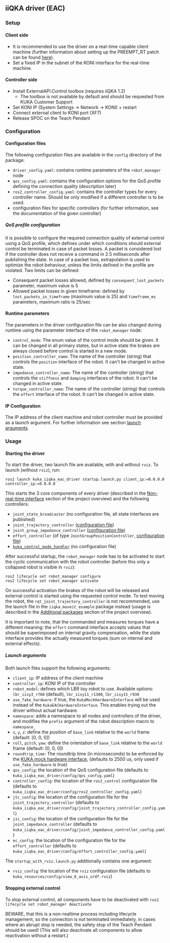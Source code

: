 ## iiQKA driver (EAC)

### Setup

#### Client side
- It is recommended to use the driver on a real-time capable client machine (further information about setting up the PREEMPT_RT patch can be found [here](https://github.com/kroshu/kuka_drivers/wiki/5_Realtime)).
- Set a fixed IP in the subnet of the KONI interface for the real-time machine.

#### Controller side

- Install ExternalAPI.Control toolbox (requires iiQKA 1.2)
  - The toolbox is not available by default and should be requested from KUKA Customer Support
- Set KONI IP (System Settings -> Network -> KONI) + restart
- Connect external client to KONI port (XF7)
- Release SPOC on the Teach Pendant

### Configuration

#### Configuration files

The following configuration files are available in the `config` directory of the package:
- `driver_config.yaml`: contains runtime parameters of the `robot_manager` node
- `qos_config.yaml`: contains the configuration options for the QoS profile defining the connection quality (description later)
- `ros2_controller_config.yaml`: contains the controller types for every controller name. Should be only modified if a different controller is to be used.
- configuration files for specific controllers (for further information, see the documentation of the given controller)

##### QoS profile configuration
It is possible to configure the required connection quality of external control using a QoS profile, which defines under which conditions should external control be terminated in case of packet losses. A packet is considered lost if the controller does not receive a command in 2.5 milliseconds after publishing the state. In case of a packet loss, extrapolation is used to optimize the robot behaviour, unless the limits defined in the profile are violated. Two limits can be defined:
- Consequent packet losses allowed, defined by `consequent_lost_packets` parameter, maximum value is 5
- Allowed packet losses in given timeframe: defined by `lost_packets_in_timeframe` (maximum value is 25) and `timeframe_ms` parameters, maximum ratio is 25/sec

#### Runtime parameters
The parameters in the driver configuration file can be also changed during runtime using the parameter interface of the `robot_manager` node:
- `control_mode`: The enum value of the control mode should be given. It can be changed in all primary states, but in active state the brakes are always closed before control is started in a new mode.
- `position_controller_name`: The name of the controller (string) that controls the `position` interface of the robot. It can't be changed in active state.
- `impedance_controller_name`: The name of the controller (string) that controls the `stiffness` and `damping` interfaces of the robot. It can't be changed in active state.
- `torque_controller_name`: The name of the controller (string) that controls the `effort` interface of the robot. It can't be changed in active state.

#### IP Configuration
The IP address of the client machine and robot controller must be provided as a launch argument. For further information see section [launch arguments](#launch-arguments).

### Usage

#### Starting the driver

To start the driver, two launch file are available, with and without `rviz`. To launch (without `rviz`), run:

```
ros2 launch kuka_iiqka_eac_driver startup.launch.py client_ip:=0.0.0.0 controller_ip:=0.0.0.0
```

This starts the 3 core components of every driver (described in the [Non-real-time interface](https://github.com/kroshu/kuka_drivers/wiki#non-real-time-interface) section of the project overview) and the following controllers:
- `joint_state_broadcaster` (no configuration file, all state interfaces are published)
- `joint_trajectory_controller` ([configuration file](https://github.com/kroshu/kuka_drivers/tree/master/kuka_iiqka_eac_driver/config/joint_trajectory_controller_config.yaml))
- `joint_group_impedance_controller` ([configuration file](https://github.com/kroshu/kuka_drivers/tree/master/kuka_iiqka_eac_driver/config/joint_impedance_controller_config.yaml))
- `effort_controller` (of type `JointGroupPositionController`, [configuration file](https://github.com/kroshu/kuka_drivers/tree/master/kuka_iiqka_eac_driver/config/effort_controller_config.yaml))
- [`kuka_control_mode_handler`](https://github.com/kroshu/kuka_drivers/wiki/4_Controllers#kuka_control_mode_handler) (no configuration file)

After successful startup, the `robot_manager` node has to be activated to start the cyclic communication with the robot controller (before this only a collapsed robot is visible in `rviz`):
  ```
  ros2 lifecycle set robot_manager configure
  ros2 lifecycle set robot_manager activate
  ```

On successful activation the brakes of the robot will be released and external control is started using the requested control mode. To test moving the robot, the `rqt_joint_trajectory_controller` is not recommended, use the launch file in the `iiqka_moveit_example` package instead (usage is described in the [Additional packages](https://github.com/kroshu/kuka_drivers/wiki#additional-packages) section of the project overview).

It is important to note, that the commanded and measures torques have a different meaning: the `effort` command interface accepts values that should be superimposed on internal gravity compensation, while the state interface provides the actually measured torques (sum on internal and external effects).


##### Launch arguments

Both launch files support the following arguments:
- `client_ip`: IP address of the client machine
- `controller_ip`: KONI IP of the controller
- `robot_model`: defines which LBR iisy robot to use. Available options: `lbr_iisy3_r760` (default), `lbr_iisy11_r1300`, `lbr_iisy15_r930`
- `use_fake_hardware`: if true, the `KukaMockHardwareInterface` will be used instead of the `KukaEACHardwareInterface`. This enables trying out the driver without actual hardware.
- `namespace`: adds a namespace to all nodes and controllers of the driver, and modifies the `prefix` argument of the robot description macro to `namespace_`
- `x`, `y`, `z`: define the position of `base_link` relative to the `world` frame (default: [0, 0, 0])
- `roll`, `pitch`, `yaw`: define the orientation of `base_link` relative to the `world` frame (default: [0, 0, 0])
- `roundtrip_time`: The roundtrip time (in microseconds) to be enforced by the [KUKA mock hardware interface](https://github.com/kroshu/kuka_robot_descriptions?tab=readme-ov-file#custom-mock-hardware), (defaults to 2500 us, only used if `use_fake_hardware` is true)
- `qos_config`: the location of the QoS configuration file (defaults to `kuka_iiqka_eac_driver/config/qos_config.yaml`)
- `controller_config`: the location of the `ros2_control` configuration file (defaults to `kuka_iiqka_eac_driver/config/ros2_controller_config.yaml`)
- `jtc_config`: the location of the configuration file for the `joint_trajectory_controller` (defaults to `kuka_iiqka_eac_driver/config/joint_trajectory_controller_config.yaml`)
- `jic_config`: the location of the configuration file for the `joint_impedance_controller` (defaults to `kuka_iiqka_eac_driver/config/joint_impedance_controller_config.yaml`)
- `ec_config`: the location of the configuration file for the `effort_controller` (defaults to `kuka_iiqka_eac_driver/config/effort_controller_config.yaml`)


The `startup_with_rviz.launch.py` additionally contains one argument:
- `rviz_config`: the location of the `rviz` configuration file (defaults to `kuka_resources/config/view_6_axis_urdf.rviz`)

#### Stopping external control

To stop external control, all components have to be deactivated with `ros2 lifecycle set robot_manager deactivate`

BEWARE, that this is a non-realtime process including lifecycle management, so the connection is not terminated immediately, in cases where an abrupt stop is needed, the safety stop of the Teach Pendant should be used! (This will also deactivate all components to allow reactivation without a restart.)
